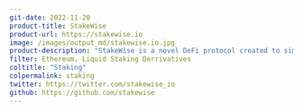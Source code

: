 ```yaml
---
git-date: 2022-11-20
product-title: StakeWise
product-url: https://stakewise.io
image: /images/output_md/stakewise.io.jpg
product-description: "StakeWise is a novel DeFi protocol created to simplify entry into Ethereum 2.0 staking. It tokenize ETH staked with the StakeWise Pool to create an interest-bearing version of Ether that can be used across the DeFi ecosystem."
filter: Ethereum, Liquid Staking Derrivatives
coltitle: "Staking"
colpermalink: staking
twitter: https://twitter.com/stakewise_io
github: https://github.com/stakewise
---
```

